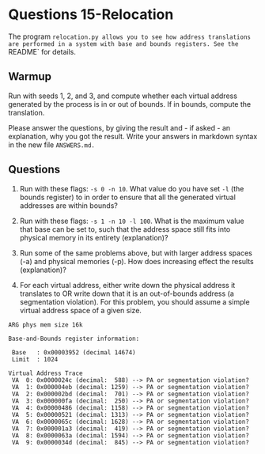 # Questions 15-Relocation

The program `relocation.py allows you to see how address translations are performed in a system with base and bounds registers. See the `README` for details.

## Warmup

Run with seeds 1, 2, and 3, and compute whether each virtual address generated by the process is in or out of bounds. If in bounds, compute the translation.

Please answer the questions, by giving the result and - if asked - an explanation, why you got the result. Write your answers in markdown syntax in the new file `ANSWERS.md.`

## Questions

1. Run with these flags: `-s 0 -n 10`. What value do you have set `-l` (the bounds register) to in order to ensure that all the generated virtual addresses are within bounds?

2. Run with these flags: `-s 1 -n 10 -l 100`. What is the maximum value that base can be set to, such that the address space still fits into physical memory in its entirety (explanation)?

3. Run some of the same problems above, but with larger address spaces (-a) and physical memories (-p). How does increasing effect the results (explanation)?

4. For each virtual address, either write down the physical address it translates to OR write down that it is an out-of-bounds address (a segmentation violation). For this problem, you should assume a
simple virtual address space of a given size.

 ```text
ARG phys mem size 16k

Base-and-Bounds register information:

  Base   : 0x00003952 (decimal 14674)
  Limit  : 1024

Virtual Address Trace
  VA  0: 0x0000024c (decimal:  588) --> PA or segmentation violation?
  VA  1: 0x000004eb (decimal: 1259) --> PA or segmentation violation?
  VA  2: 0x000002bd (decimal:  701) --> PA or segmentation violation?
  VA  3: 0x000000fa (decimal:  250) --> PA or segmentation violation?
  VA  4: 0x00000486 (decimal: 1158) --> PA or segmentation violation?
  VA  5: 0x00000521 (decimal: 1313) --> PA or segmentation violation?
  VA  6: 0x0000065c (decimal: 1628) --> PA or segmentation violation?
  VA  7: 0x000001a3 (decimal:  419) --> PA or segmentation violation?
  VA  8: 0x0000063a (decimal: 1594) --> PA or segmentation violation?
  VA  9: 0x0000034d (decimal:  845) --> PA or segmentation violation?
 ```

